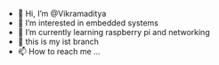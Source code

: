 - 👋 Hi, I’m @Vikramaditya
- 👀 I’m interested in embedded systems
- 🌱 I’m currently learning raspberry pi and networking
- 💞️ this is my ist branch
- 📫 How to reach me ...

<!---
VikramadityaI/VikramadityaI is a ✨ special ✨ repository because its `README.md` (this file) appears on your GitHub profile.
You can click the Preview link to take a look at your changes.
--->
